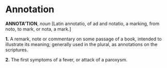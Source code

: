 # Annotation

**ANNOTA'TION**, _noun_ \[Latin annotatio, of ad and notatio, a marking, from noto, to mark, or nota, a mark.\]

**1.** A remark, note or commentary on some passage of a book, intended to illustrate its meaning; generally used in the plural, as annotations on the scriptures.

**2.** The first symptoms of a fever, or attack of a paroxysm.
